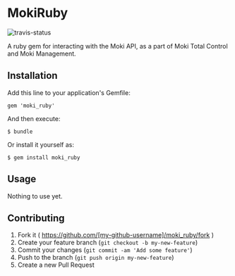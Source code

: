 # MokiRuby

![travis-status](https://travis-ci.org/bellycard/moki_ruby.svg)

A ruby gem for interacting with the Moki API, as a part of Moki Total
Control and Moki Management.

## Installation

Add this line to your application's Gemfile:

    gem 'moki_ruby'

And then execute:

    $ bundle

Or install it yourself as:

    $ gem install moki_ruby

## Usage

Nothing to use yet.

## Contributing

1. Fork it ( https://github.com/[my-github-username]/moki_ruby/fork )
2. Create your feature branch (`git checkout -b my-new-feature`)
3. Commit your changes (`git commit -am 'Add some feature'`)
4. Push to the branch (`git push origin my-new-feature`)
5. Create a new Pull Request
